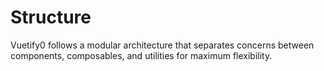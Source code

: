 <script setup>
  import DocsPageFeatures from '@/components/docs/DocsPageFeatures.vue'
</script>

# Structure

Vuetify0 follows a modular architecture that separates concerns between components, composables, and utilities for maximum flexibility.

<DocsPageFeatures />
